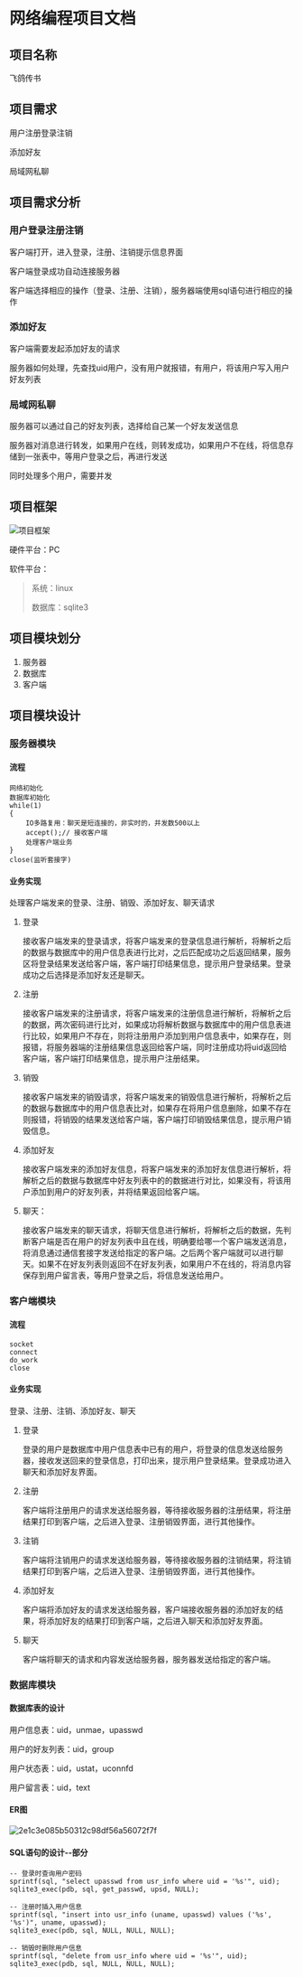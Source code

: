 # 网络编程项目文档

## 项目名称

飞鸽传书

## 项目需求

用户注册登录注销

添加好友

局域网私聊

## 项目需求分析

### 用户登录注册注销

客户端打开，进入登录，注册、注销提示信息界面

客户端登录成功自动连接服务器

客户端选择相应的操作（登录、注册、注销），服务器端使用sql语句进行相应的操作

### 添加好友

客户端需要发起添加好友的请求

服务器如何处理，先查找uid用户，没有用户就报错，有用户，将该用户写入用户好友列表

### 局域网私聊

服务器可以通过自己的好友列表，选择给自己某一个好友发送信息

服务器对消息进行转发，如果用户在线，则转发成功，如果用户不在线，将信息存储到一张表中，等用户登录之后，再进行发送

同时处理多个用户，需要并发

## 项目框架

![项目框架](images/项目框架.png)

硬件平台：PC

软件平台：

> 系统：linux
>
> 数据库：sqlite3

## 项目模块划分

1. 服务器
2. 数据库
3. 客户端

## 项目模块设计

### 服务器模块

#### 流程

```
网络初始化
数据库初始化
while(1)
{
	IO多路复用：聊天是短连接的，非实时的，并发数500以上
	accept();// 接收客户端
	处理客户端业务
}
close(监听套接字)
```

#### 业务实现

处理客户端发来的登录、注册、销毁、添加好友、聊天请求

1. 登录

   接收客户端发来的登录请求，将客户端发来的登录信息进行解析，将解析之后的数据与数据库中的用户信息表进行比对，之后匹配成功之后返回结果，服务区将登录结果发送给客户端，客户端打印结果信息，提示用户登录结果。登录成功之后选择是添加好友还是聊天。

2. 注册

   接收客户端发来的注册请求，将客户端发来的注册信息进行解析，将解析之后的数据，两次密码进行比对，如果成功将解析数据与数据库中的用户信息表进行比较，如果用户不存在，则将注册用户添加到用户信息表中，如果存在，则报错，将服务器端的注册结果信息返回给客户端，同时注册成功将uid返回给客户端，客户端打印结果信息，提示用户注册结果。

3. 销毁

   接收客户端发来的销毁请求，将客户端发来的销毁信息进行解析，将解析之后的数据与数据库中的用户信息表比对，如果存在将用户信息删除，如果不存在则报错，将销毁的结果发送给客户端，客户端打印销毁结果信息，提示用户销毁信息。

4. 添加好友

   接收客户端发来的添加好友信息，将客户端发来的添加好友信息进行解析，将解析之后的数据与数据库中好友列表中的的数据进行对比，如果没有，将该用户添加到用户的好友列表，并将结果返回给客户端。

5. 聊天：

   接收客户端发来的聊天请求，将聊天信息进行解析，将解析之后的数据，先判断客户端是否在用户的好友列表中且在线，明确要给哪一个客户端发送消息，将消息通过通信套接字发送给指定的客户端。之后两个客户端就可以进行聊天。如果不在好友列表则返回不在好友列表，如果用户不在线的，将消息内容保存到用户留言表，等用户登录之后，将信息发送给用户。

### 客户端模块

#### 流程

```
socket
connect
do_work
close
```

#### 业务实现

登录、注册、注销、添加好友、聊天

1. 登录

   登录的用户是数据库中用户信息表中已有的用户，将登录的信息发送给服务器，接收发送回来的登录信息，打印出来，提示用户登录结果。登录成功进入聊天和添加好友界面。

2. 注册

   客户端将注册用户的请求发送给服务器，等待接收服务器的注册结果，将注册结果打印到客户端，之后进入登录、注册销毁界面，进行其他操作。

3. 注销

   客户端将注销用户的请求发送给服务器，等待接收服务器的注销结果，将注销结果打印到客户端，之后进入登录、注册销毁界面，进行其他操作。

4. 添加好友

   客户端将添加好友的请求发送给服务器，客户端接收服务器的添加好友的结果，将添加好友的结果打印到客户端，之后进入聊天和添加好友界面。

5. 聊天

   客户端将聊天的请求和内容发送给服务器，服务器发送给指定的客户端。

### 数据库模块

#### 数据库表的设计

用户信息表：uid，unmae，upasswd

用户的好友列表：uid，group

用户状态表：uid，ustat，uconnfd

用户留言表：uid，text

#### ER图

![2e1c3e085b50312c98df56a56072f7f](images/2e1c3e085b50312c98df56a56072f7f.png)

#### SQL语句的设计--部分

```sqlite
-- 登录时查询用户密码
sprintf(sql, "select upasswd from usr_info where uid = '%s'", uid);
sqlite3_exec(pdb, sql, get_passwd, upsd, NULL);
```

```sqlite
-- 注册时插入用户信息
sprintf(sql, "insert into usr_info (uname, upasswd) values ('%s', '%s')", uname, upasswd);
sqlite3_exec(pdb, sql, NULL, NULL, NULL);
```

```sqlite
-- 销毁时删除用户信息
sprintf(sql, "delete from usr_info where uid = '%s'", uid);
sqlite3_exec(pdb, sql, NULL, NULL, NULL);
```

